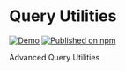 # Query Utilities

[![Demo](https://github.com/rodydavis/query-utilities/actions/workflows/ci.yml/badge.svg)](https://github.com/rodydavis/query-utilities/actions/workflows/ci.yml)
[![Published on npm](https://img.shields.io/npm/v/query-utilities.svg)](https://www.npmjs.com/package/query-utilities)

Advanced Query Utilities